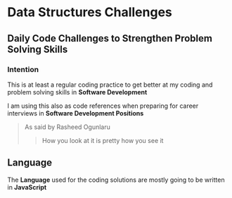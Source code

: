 # Data Structures Challenges

## Daily Code Challenges to Strengthen Problem Solving Skills

### Intention

This is at least a regular coding practice to get better at my coding and problem solving skills in **Software Development**

I am using this also as code references when preparing for career interviews in **Software Development Positions**

> As said by Rasheed Ogunlaru
>
>> How you look at it is pretty how you see it

## Language

The **Language** used for the coding solutions are mostly going to be written in **JavaScript**
